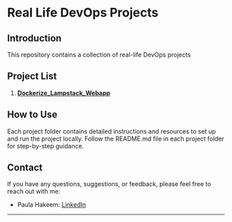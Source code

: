 # Real Life DevOps Projects

## Introduction

This repository contains a collection of real-life DevOps projects 

## Project List

1. **[Dockerize_Lampstack_Webapp](https://github.com/paulahakeem/Real_Life_Devops_Projects/tree/master/Dockerize_Lampstack_App)**


## How to Use

Each project folder contains detailed instructions and resources to set up and run the project locally. Follow the README.md file in each project folder for step-by-step guidance.



## Contact

If you have any questions, suggestions, or feedback, please feel free to reach out with me:

- Paula Hakeem: [LinkedIn](https://www.linkedin.com/in/paula-hakeem/)

---

